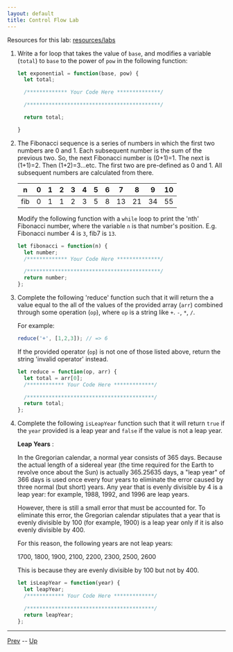 ```yaml
---
layout: default
title: Control Flow Lab
---
```


Resources for this lab: [resources/labs](resources/labs)

1. Write a for loop that takes the value of `base`, and modifies a variable (`total`) to `base` to the power of `pow` in the following function:

    ```js
    let exponential = function(base, pow) {
      let total;

      /************* Your Code Here **************/

      /*******************************************/

      return total;

    }
    ```

1. The Fibonacci sequence is a series of numbers in which the first two numbers are 0 and 1. Each subsequent number is the sum of the previous two. So, the next Fibonacci number is (0+1)=1. The next is (1+1)=2. Then (1+2)=3...etc. The first two are pre-defined as 0 and 1. All subsequent numbers are calculated from there.  

   | n | 0 | 1 | 2 | 3 | 4 | 5 | 6 | 7 | 8 | 9 | 10 |
   |---|---|---|---|---|---|---|---|---|---|---|----|
   |fib| 0 | 1 | 1 | 2 | 3 | 5 | 8 | 13| 21| 34| 55 |

   Modify the following function with a `while` loop to print the 'nth' Fibonacci number, where the variable `n` is that number's position. E.g. Fibonacci number 4 is `3`, fib7 is `13`.

    ```js
    let fibonacci = function(n) {
      let number;
      /************* Your Code Here **************/

      /*******************************************/
      return number;
    };
    ```

1. Complete the following 'reduce' function such that it will return the a value equal to the all of the values of the provided array (`arr`) combined through some operation (`op`), where `op` is a string like `+`. `-`, `*`, `/`.

   For example:  

    ```js
    reduce('+', [1,2,3]); // => 6
    ```

   If the provided operator (`op`) is not one of those listed above, return the string 'invalid operator' instead.  

    ```js
    let reduce = function(op, arr) {
      let total = arr[0];
      /************ Your Code Here *************/

      /*****************************************/
      return total;
    };
    ```

1. Complete the following `isLeapYear` function such that it will return `true` if the `year` provided is a leap year and `false` if the value is not a leap year.  

   **Leap Years** :  

   In the Gregorian calendar, a normal year consists of 365 days. Because the actual length of a sidereal year (the time required for the Earth to revolve once about the Sun) is actually 365.25635 days, a "leap year" of 366 days is used once every four years to eliminate the error caused by three normal (but short) years. Any year that is evenly divisible by 4 is a leap year: for example, 1988, 1992, and 1996 are leap years.  

   However, there is still a small error that must be accounted for. To eliminate this error, the Gregorian calendar stipulates that a year that is evenly divisible by 100 (for example, 1900) is a leap year only if it is also evenly divisible by 400.  

   For this reason, the following years are not leap years:

   1700, 1800, 1900, 2100, 2200, 2300, 2500, 2600

   This is because they are evenly divisible by 100 but not by 400.

    ```js
    let isLeapYear = function(year) {
      let leapYear;
      /************ Your Code Here *************/

      /*****************************************/
      return leapYear;
    };
    ```

<hr>

[Prev](tryCatchFinally.md) -- [Up](README.md)

